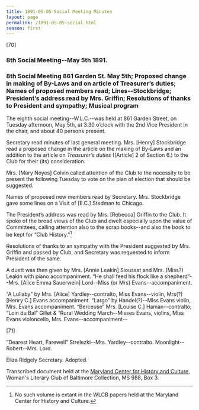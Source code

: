 ```yaml
---
title: 1891-05-05 Social Meeting Minutes
layout: page
permalink: /1891-05-05-social.html
season: first
---
```


<style>
    #maincontent{
        font-size:1.4em;
    }
</style>
[70]

### 8th Social Meeting--May 5th 1891.

### 8th Social Meeting 861 Garden St. May 5th; Proposed change in making of By-Laws and on article of Treasurer’s duties; Names of proposed members read; Lines--Stockbridge; President’s address read by Mrs. Griffin; Resolutions of thanks to President and sympathy; Musical program

The eighth social meeting--W.L.C.--was held at 861 Garden Street, on Tuesday afternoon, May 5th, at 3.30 o’clock with the 2nd Vice President in the chair, and about 40 persons present.

Secretary read minutes of last general meeting. Mrs. [Henry] Stockbridge read a proposed change in the article on the making of By-Laws and an addition to the article on _Treasurer’s duties_ ([Article] 2 of Section 6.) to the Club for their (its) consideration.

Mrs. [Mary Noyes] Colvin called attention of the Club to the necessity to be present the following Tuesday to vote on the plan of election that should be suggested.

Names of proposed new members read by Secretary. Mrs. Stockbridge gave some lines on a Visit of [E.C.] Stedman to Chicago.

The President’s address was read by Mrs. [Rebecca] Griffin to the Club. It spoke of the broad views of the Club and dwelt especially upon the value of Committees, calling attention also to the scrap books--and also the book to be kept for “Club History."[^history]

[^history]: No such volume is extant in the WLCB papers held at the Maryland Center for History and Culture.

Resolutions of thanks to an sympathy with the President suggested by Mrs. Griffin and passed by Club, and Secretary was requested to inform President of the same.

A duett was then given by Mrs. [Annie Leakin] Sioussat and Mrs. (Miss?) Leakin with piano accompaniment. “He shall feed his flock like a shepherd”--Mrs. [Alice Emma Sauerwein] Lord--Miss (or Mrs) Evans--accompaniment.

“A Lullaby” by Mrs. [Alice] Yardley--contralto, Miss Evans--violin, Mrs(?) [Henry C.] Evans accompaniment. “Largo” by Handel(?)--Miss Evans violin, Mrs. Evans accompaniment. “Berceuse” Mrs. [Louise C.] Haman--contralto; “Loin du Bal” Gillet & “Rural Wedding March--Misses Evans, violins, Miss Evans violoncello, Mrs. Evans--accompaniment--

[71]

”Dearest Heart, Farewell” Strelezki--Mrs. Yardley--contralto. Moonlight--Robert--Mrs. Lord.

Eliza Ridgely
Secretary.
Adopted.

Transcribed document held at the [Maryland Center for History and Culture](http://mdhs.org/), Woman's Literary Club of Baltimore Collection, MS 988, Box 3. 